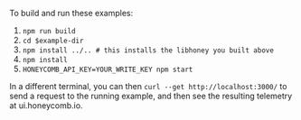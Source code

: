 To build and run these examples:

1. `npm run build`
1. `cd $example-dir`
1. `npm install ../.. # this installs the libhoney you built above`
1. `npm install`
1. `HONEYCOMB_API_KEY=YOUR_WRITE_KEY npm start`

In a different terminal, you can then `curl --get http://localhost:3000/` to send a request to the running example,
and then see the resulting telemetry at ui.honeycomb.io.
